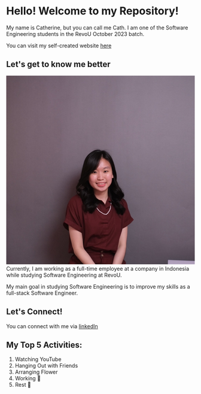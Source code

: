 # Hello! Welcome to my Repository!
My name is Catherine, but you can call me Cath. I am one of the Software Engineering students in the RevoU October 2023 batch.

You can visit my self-created website [here](https://module-1-catherine-valerie.netlify.app/)

## Let's get to know me better
![self photos](Photos/SelfPhoto.jpg)
Currently, I am working as a full-time employee at a company in Indonesia while studying Software Engineering at RevoU.

My main goal in studying Software Engineering is to improve my skills as a full-stack Software Engineer.

## Let's Connect!
You can connect with me via [linkedIn](https://www.linkedin.com/in/catherine-valerie-624886198/)


## My Top 5 Activities:
1. Watching YouTube
2. Hanging Out with Friends
3. Arranging Flower
4. Working 🥲
5. Rest 🥲
